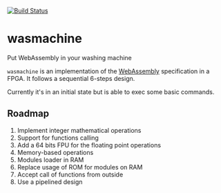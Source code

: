 [![Build Status](https://travis-ci.org/piranna/wasmachine.svg?branch=master)](https://travis-ci.org/piranna/wasmachine)

# wasmachine
Put WebAssembly in your washing machine

`wasmachine` is an implementation of the [WebAssembly](http://webassembly.org) specification in a FPGA.
It follows a sequential 6-steps design.

Currently it's in an initial state but is able to exec some basic commands.

## Roadmap
1. Implement integer mathematical operations
2. Support for functions calling
3. Add a 64 bits FPU for the floating point operations
4. Memory-based operations
5. Modules loader in RAM
6. Replace usage of ROM for modules on RAM
7. Accept call of functions from outside
8. Use a pipelined design
